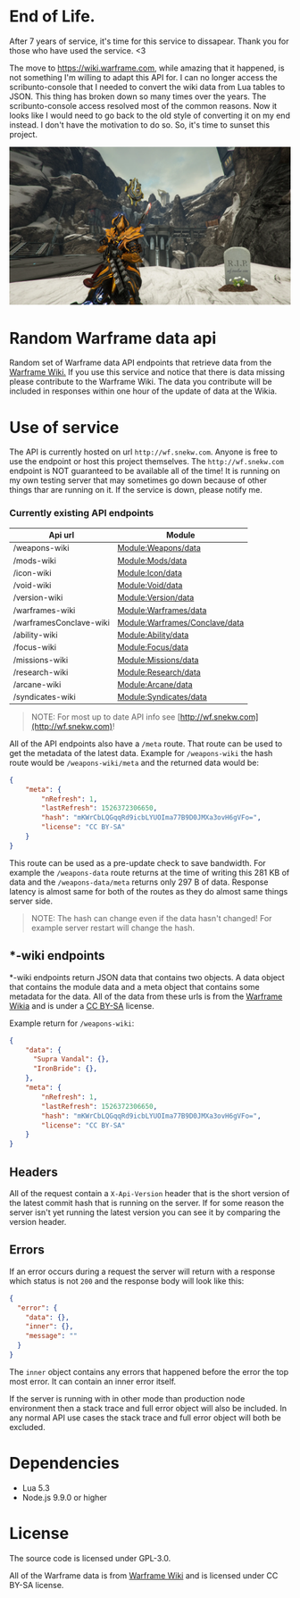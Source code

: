 # End of Life.

After 7 years of service, it's time for this service to dissapear. Thank you for those who have used the service. <3

The move to https://wiki.warframe.com, while amazing that it happened, is not something I'm willing to adapt this API for.
I can no longer access the scribunto-console that I needed to convert the wiki data from Lua tables to JSON.
This thing has broken down so many times over the years. The scribunto-console access resolved most of the common reasons.
Now it looks like I would need to go back to the old style of converting it on my end instead.
I don't have the motivation to do so. So, it's time to sunset this project.

![farewell](./farewell.webp)

# Random Warframe data api

Random set of Warframe data API endpoints that retrieve data from the [Warframe Wiki.](https://warframe.fandom.com/)
If you use this service and notice that there is data missing please contribute to the Warframe Wiki. The data you
contribute will be included in responses within one hour of the update of data at the Wikia.

# Use of service

The API is currently hosted on url `http://wf.snekw.com`. Anyone is free to use the endpoint or host this project themselves.
The `http://wf.snekw.com` endpoint is NOT guaranteed to be available all of the time! It is running on my own testing server
that may sometimes go down because of other things thar are running on it. If the service is down, please notify me.

### Currently existing API endpoints

| Api url | Module |
| ------- | ----------- |
| /weapons-wiki |  [Module:Weapons/data](http://warframe.wikia.com/wiki/Module:Weapons/data) |
| /mods-wiki |  [Module:Mods/data](http://warframe.wikia.com/wiki/Module:Mods/data) |
| /icon-wiki | [Module:Icon/data](http://warframe.wikia.com/wiki/Module:Icon/data) |
| /void-wiki | [Module:Void/data](http://warframe.wikia.com/wiki/Module:Void/data) |
| /version-wiki | [Module:Version/data](http://warframe.wikia.com/wiki/Module:Version/data) |
| /warframes-wiki | [Module:Warframes/data](http://warframe.wikia.com/wiki/Module:Warframes/data) |
| /warframesConclave-wiki | [Module:Warframes/Conclave/data](http://warframe.wikia.com/wiki/Module:Warframes/Conclave/data) |
| /ability-wiki | [Module:Ability/data](http://warframe.wikia.com/wiki/Module:Ability/data) |
| /focus-wiki | [Module:Focus/data](http://warframe.wikia.com/wiki/Module:Focus/data) |
| /missions-wiki | [Module:Missions/data](http://warframe.wikia.com/wiki/Module:Missions/data) |
| /research-wiki | [Module:Research/data](http://warframe.wikia.com/wiki/Module:Research/data) |
| /arcane-wiki | [Module:Arcane/data](http://warframe.wikia.com/wiki/Module:Arcane/data) |
| /syndicates-wiki | [Module:Syndicates/data](http://warframe.wikia.com/wiki/Module:Syndicates/data) |

> NOTE: For most up to date API info see [http://wf.snekw.com](http://wf.snekw.com)!

All of the API endpoints also have a `/meta` route. That route can be used to get the metadata of the latest
data. Example for `/weapons-wiki` the hash route would be `/weapons-wiki/meta` and the returned data would be:
```json
{
    "meta": {
        "nRefresh": 1,
        "lastRefresh": 1526372306650,
        "hash": "mKWrCbLQGqqRd9icbLYUOIma77B9D0JMXa3ovH6gVFo=",
        "license": "CC BY-SA"
    }
}
```
This route can be used as a pre-update check to save bandwidth. For example the `/weapons-data` route returns at the time
of writing this 281 KB of data and the `/weapons-data/meta` returns only 297 B of data. Response latency is almost same 
for both of the routes as they do almost same things server side.

> NOTE: The hash can change even if the data hasn't changed! For example server restart will change the hash.

## *-wiki endpoints 

*-wiki endpoints return JSON data that contains two objects. A data object that contains the module data and a meta 
object that contains some metadata for the data. All of the data from these urls is from the [Warframe Wikia](https://warframe.wikia.com)
and is under a [CC BY-SA](https://creativecommons.org/licenses/by-sa/2.0/) license.

Example return for `/weapons-wiki`:
```json
{
    "data": {
      "Supra Vandal": {},
      "IronBride": {},
    },
    "meta": {
        "nRefresh": 1,
        "lastRefresh": 1526372306650,
        "hash": "mKWrCbLQGqqRd9icbLYUOIma77B9D0JMXa3ovH6gVFo=",
        "license": "CC BY-SA"
    }
}
```

## Headers

All of the request contain a `X-Api-Version` header that is the short version of the latest commit hash that is running
on the server. If for some reason the server isn't yet running the latest version you can see it by comparing the version
header.

## Errors

If an error occurs during a request the server will return with a response which status is not `200` and the response body
will look like this:
```json
{
  "error": {
    "data": {},
    "inner": {},
    "message": ""
  }
}
```
The `inner` object contains any errors that happened before the error the top most error. It can contain an inner error 
itself.

If the server is running with in other mode than production node environment then a stack trace and full error object
will also be included.
In any normal API use cases the stack trace and full error object will both be excluded.

# Dependencies 

* Lua 5.3
* Node.js 9.9.0 or higher

# License

The source code is licensed under GPL-3.0.

All of the Warframe data is from [Warframe Wiki](https://warframe.fandom.com/) and is licensed under CC BY-SA license.